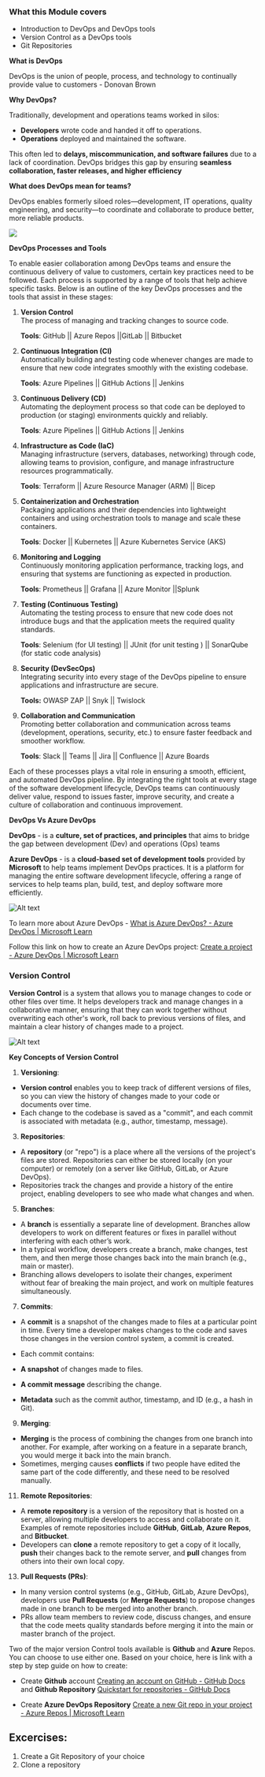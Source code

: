 ### What this Module covers
- Introduction to DevOps and DevOps tools
- Version Control as a DevOps tools
- Git Repositories

**What is DevOps**

DevOps is the union of people, process, and technology to continually provide value to customers - Donovan Brown

**Why DevOps?**

Traditionally, development and operations teams worked in silos:

- **Developers** wrote code and handed it off to operations.
- **Operations** deployed and maintained the software.

This often led to **delays, miscommunication, and software failures** due to a lack of coordination. DevOps bridges this gap by ensuring **seamless collaboration, faster releases, and higher efficiency**

**What does DevOps mean for teams?**

DevOps enables formerly siloed roles—development, IT operations, quality engineering, and security—to coordinate and collaborate to produce better, more reliable products.

![](images/image1.png)

**DevOps Processes and Tools**

To enable easier collaboration among DevOps teams and ensure the continuous delivery of value to customers, certain key practices need to be followed. Each process is supported by a range of tools that help achieve specific tasks. Below is an outline of the key DevOps processes and the tools that assist in these stages:

1.  **Version Control**  
    The process of managing and tracking changes to source code.

    **Tools**: GitHub || Azure Repos ||GitLab || Bitbucket

2.  **Continuous Integration (CI)**  
    Automatically building and testing code whenever changes are made to ensure that new code integrates smoothly with the existing codebase.

    **Tools**: Azure Pipelines || GitHub Actions || Jenkins

3.  **Continuous Delivery (CD)**  
    Automating the deployment process so that code can be deployed to production (or staging) environments quickly and reliably.

    **Tools**: Azure Pipelines || GitHub Actions || Jenkins

4.  **Infrastructure as Code (IaC)**  
    Managing infrastructure (servers, databases, networking) through code, allowing teams to provision, configure, and manage infrastructure resources programmatically.

    **Tools**: Terraform || Azure Resource Manager (ARM) || Bicep

5.  **Containerization and Orchestration**  
    Packaging applications and their dependencies into lightweight containers and using orchestration tools to manage and scale these containers.

	**Tools**: Docker || Kubernetes || Azure Kubernetes Service (AKS)

6.  **Monitoring and Logging**  
    Continuously monitoring application performance, tracking logs, and ensuring that systems are functioning as expected in production.

	**Tools**: Prometheus || Grafana || Azure Monitor ||Splunk

7.  **Testing (Continuous Testing)**  
    Automating the testing process to ensure that new code does not introduce bugs and that the application meets the required quality standards.

	**Tools**: Selenium (for UI testing) || JUnit (for unit testing ) ||  SonarQube (for static code analysis)

8. **Security (DevSecOps)**  
    Integrating security into every stage of the DevOps pipeline to ensure applications and infrastructure are secure.

	**Tools:** OWASP ZAP || Snyk || Twislock

9.  **Collaboration and Communication**  
    Promoting better collaboration and communication across teams (development, operations, security, etc.) to ensure faster feedback and smoother workflow.

	**Tools**: Slack || Teams || Jira || Confluence || Azure Boards


Each of these processes plays a vital role in ensuring a smooth, efficient, and automated DevOps pipeline. By integrating the right tools at every stage of the software development lifecycle, DevOps teams can continuously deliver value, respond to issues faster, improve security, and create a culture of collaboration and continuous improvement.

**DevOps Vs Azure DevOps**

**DevOps** - is a **culture, set of practices, and principles** that aims to bridge the gap between development (Dev) and operations (Ops) teams

**Azure DevOps** - is a **cloud-based set of development tools** provided by **Microsoft** to help teams implement DevOps practices. It is a platform for managing the entire software development lifecycle, offering a range of services to help teams plan, build, test, and deploy software more efficiently.

![Alt text](images/image2.png)

To learn more about Azure DevOps - [What is Azure DevOps? - Azure DevOps | Microsoft Learn](https://learn.microsoft.com/en-us/azure/devops/user-guide/what-is-azure-devops?view=azure-devops)

Follow this link on how to create an Azure DevOps project: [Create a project - Azure DevOps | Microsoft Learn](https://learn.microsoft.com/en-us/azure/devops/organizations/projects/create-project?view=azure-devops&tabs=browser)

### Version Control

**Version Control** is a system that allows you to manage changes to code or other files over time. It helps developers track and manage changes in a collaborative manner, ensuring that they can work together without overwriting each other's work, roll back to previous versions of files, and maintain a clear history of changes made to a project.

![Alt text](images/image3.png)

**Key Concepts of Version Control**

1.  **Versioning**:

-   **Version control** enables you to keep track of different versions of files, so you can view the history of changes made to your code or documents over time.
-   Each change to the codebase is saved as a "commit", and each commit is associated with metadata (e.g., author, timestamp, message).

3.  **Repositories**:

-   A **repository** (or "repo") is a place where all the versions of the project's files are stored. Repositories can either be stored locally (on your computer) or remotely (on a server like GitHub, GitLab, or Azure DevOps).
-   Repositories track the changes and provide a history of the entire project, enabling developers to see who made what changes and when.

5.  **Branches**:

-   A **branch** is essentially a separate line of development. Branches allow developers to work on different features or fixes in parallel without interfering with each other’s work.
-   In a typical workflow, developers create a branch, make changes, test them, and then merge those changes back into the main branch (e.g., main or master).
-   Branching allows developers to isolate their changes, experiment without fear of breaking the main project, and work on multiple features simultaneously.

7.  **Commits**:

-   A **commit** is a snapshot of the changes made to files at a particular point in time. Every time a developer makes changes to the code and saves those changes in the version control system, a commit is created.
-   Each commit contains:

-   **A snapshot** of changes made to files.
-   **A commit message** describing the change.
-   **Metadata** such as the commit author, timestamp, and ID (e.g., a hash in Git).

9.  **Merging**:

-   **Merging** is the process of combining the changes from one branch into another. For example, after working on a feature in a separate branch, you would merge it back into the main branch.
-   Sometimes, merging causes **conflicts** if two people have edited the same part of the code differently, and these need to be resolved manually.

11.  **Remote Repositories**:

-   A **remote repository** is a version of the repository that is hosted on a server, allowing multiple developers to access and collaborate on it. Examples of remote repositories include **GitHub**, **GitLab**, **Azure Repos**, and **Bitbucket**.
-   Developers can **clone** a remote repository to get a copy of it locally, **push** their changes back to the remote server, and **pull** changes from others into their own local copy.

13.  **Pull Requests (PRs)**:

-   In many version control systems (e.g., GitHub, GitLab, Azure DevOps), developers use **Pull Requests** (or **Merge Requests**) to propose changes made in one branch to be merged into another branch.
-   PRs allow team members to review code, discuss changes, and ensure that the code meets quality standards before merging it into the main or master branch of the project.

Two of the major version Control tools available is **Github** and **Azure** Repos. You can choose to use either one. Based on your choice, here is link with  a step by step guide on how to create:

- Create **Github** account [Creating an account on GitHub - GitHub Docs](https://docs.github.com/en/get-started/start-your-journey/creating-an-account-on-github) and **Github Repository** [Quickstart for repositories - GitHub Docs](https://docs.github.com/en/repositories/creating-and-managing-repositories/quickstart-for-repositories)

- Create **Azure DevOps Repository**  [Create a new Git repo in your project - Azure Repos | Microsoft Learn](https://learn.microsoft.com/en-us/azure/devops/repos/git/create-new-repo?view=azure-devops)


## Excercises:
1. Create a Git Repository of your choice
2. Clone a repository

